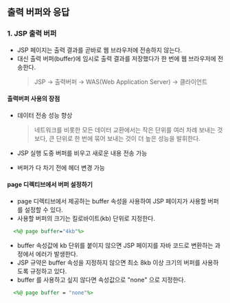 ## 출력 버퍼와 응답
### 1. JSP 출력 버퍼
 - JSP 페이지는 출력 결과를 곧바로 웹 브라우저에 전송하지 않는다.
 - 대신 출력 버퍼(buffer)에 임시로 출력 결과를 저장했다가 한 번에 웹 브라우저에 전송한다.
      > JSP → 출력버퍼 → WAS(Web Application Server) → 클라이언트


 #### 출력버퍼 사용의 장점
  - 데이터 전송 성능 향상
      > 네트워크를 비롯한 모든 데이터 교환에서는 작은 단위를 여러 차례 보내는 것보다, 큰 단위로 한 번에 묶어 보내는 것이 더 높은 성능을 발휘한다.

  - JSP 실행 도중 버퍼를 비우고 새로운 내용 전송 가능
  - 버퍼가 다 차기 전에 헤더 변경 가능

 #### page 디렉티브에서 버퍼 설정하기
  - page 디렉티브에서 제공하는 buffer 속성을 사용하여 JSP 페이지가 사용할 버퍼를 설정할 수 있다.
  - 사용할 버퍼의 크기는 킬로바이트(kb) 단위로 지정한다.
```JSP
  <%@ page buffer="4kb"%>
```

  - buffer 속성값에 kb 단위를 붙이지 않으면 JSP 페이지를 자바 코드로 변환하는 과정에서 에러가 발생한다.
  - JSP 규약은 buffer 속성을 지정하지 않으면 최소 8kb 이상 크기의 버퍼를 사용하도록 규정하고 있다.
  - buffer 를 사용하고 싶지 않다면 속성값으로 "none" 으로 지정한다.
```JSP
  <%@ page buffer = "none"%>
```
